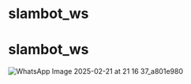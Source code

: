# slambot_ws
# slambot_ws
![WhatsApp Image 2025-02-21 at 21 16 37_a801e980](https://github.com/user-attachments/assets/85bf0709-8b8a-4c6f-937c-572ac9fd835f)
